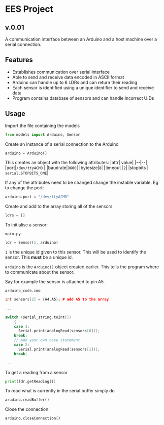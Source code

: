 # EES Project 


## v.0.01 
A communication interface between an Arduino and a host machine over a serial connection. 

## Features

 - Establishes communication over  serial interface
 - Able to send and receive data encoded in ASCII format
 - Arduino can handle up to 6 LDRs and can return their reading
 - Each sensor is identified using a unique identifier to send and receive data
 - Program contains database of sensors and can handle incorrect UIDs
 
 ## Usage
 Import the file containing the models
 ```python 
 from models import Arduino, Sensor
 ```

Create an instance of a serial connection to the Arduino
```python 
arduino = Arduino()
```
This creates an object with the following attributes:
|attr|  value|
|--|--|
|port|`/dev/ttyACM0` |
|baudrate|`9600`|
|bytesize|`8`|
|timeout |`2`|
|stopbits | `serial.STOPBITS_ONE`|

If any of the attributes need to be changed change the instable variable. Eg. to change the port:
```python
arduino.port = "/dev/ttyACM0"
```


Create and add to the array storing all of the sensors
```python 
ldrs = [] 
```

To initialise a sensor:

`main.py`
```python
ldr = Sensor(1, arduino)
```
`1` is the unique id given to this sensor. This will be used to identify the sensor. This **must** be a unique id.

`arduino` is the `Arduino()` object created earlier. This tells the program where to communicate about the sensor.



Say for example the sensor is attached to pin A5.

`arduino_code.ino`

```c++
int sensors[2] = {A4,A5}; # add A5 to the array

...

switch (serial_string.toInt())
    {
    case 1:
      Serial.print(analogRead(sensors[0]));
    break;
    // Add your own case statement 
    case 2:
      Serial.print(analogRead(sensors[1]));
    break;

...
```

To get a reading from a sensor

```python
print(ldr.getReading())
```

To read what is currently in the serial buffer simply do
```python
arudino.readBuffer()
```
Close the connection:
```python
arduino.closeConnection()
```
